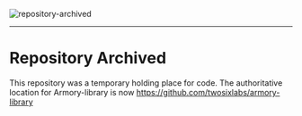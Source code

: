 ![repository-archived](https://github.com/twosixlabs/jatic-armory/assets/462695/e1932172-63a9-4a6d-a547-961361201197)

---

# Repository Archived

This repository was a temporary holding place for code. The authoritative location for Armory-library is now
https://github.com/twosixlabs/armory-library




[style-badge]: https://img.shields.io/badge/code%20style-black-000000.svg
[style-url]: https://github.com/ambv/black
